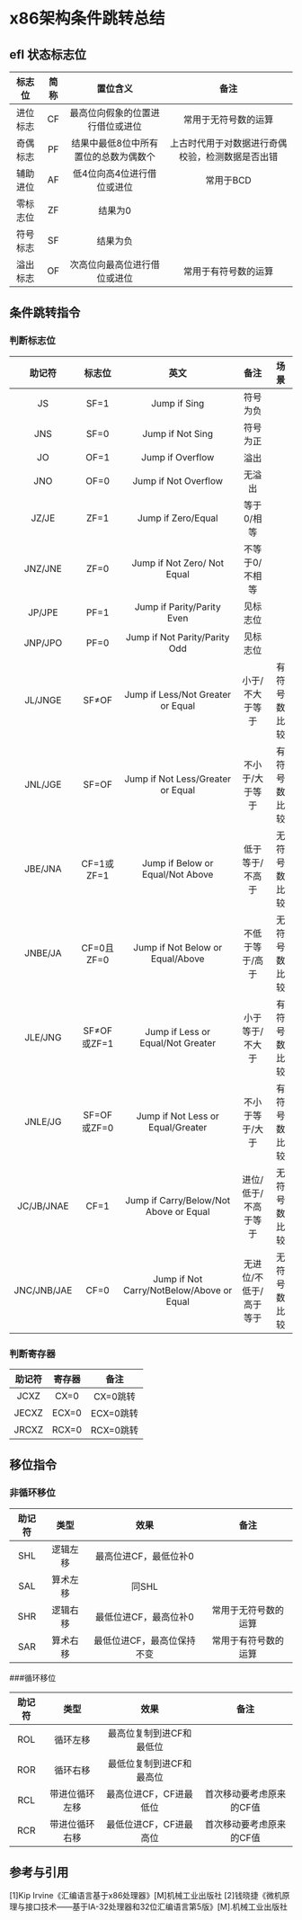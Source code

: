 # x86架构条件跳转总结

## efl 状态标志位

|标志位|简称|置位含义|备注|
|:-:|:-:|:-:|:-:| 
|进位标志|CF|最高位向假象的位置进行借位或进位|常用于无符号数的运算|
|奇偶标志|PF|结果中最低8位中所有置位的总数为偶数个|上古时代用于对数据进行奇偶校验，检测数据是否出错|
|辅助进位|AF|低4位向高4位进行借位或进位|常用于BCD|
|零标志位|ZF|结果为0||
|符号标志|SF|结果为负||
|溢出标志|OF|次高位向最高位进行借位或进位|常用于有符号数的运算|

## 条件跳转指令

### 判断标志位

|助记符|标志位|英文|备注|场景|
|:-:|:-:|:-:|:-:|:-:|
|JS|SF=1|Jump if Sing|符号为负||
|JNS|SF=0|Jump if Not Sing|符号为正||
|JO|OF=1|Jump if Overflow|溢出||
|JNO|OF=0|Jump if Not Overflow|无溢出||
|JZ/JE|ZF=1|Jump if Zero/Equal|等于0/相等||
|JNZ/JNE|ZF=0|Jump if Not Zero/ Not Equal|不等于0/不相等||
|JP/JPE|PF=1|Jump if Parity/Parity Even|见标志位||
|JNP/JPO|PF=0|Jump if Not Parity/Parity Odd|见标志位||
|JL/JNGE|SF≠OF|Jump if Less/Not Greater or Equal|小于/不大于等于|有符号数比较|
|JNL/JGE|SF=OF|Jump if Not Less/Greater or Equal|不小于/大于等于|有符号数比较|
|JBE/JNA|CF=1或ZF=1|Jump if Below or Equal/Not Above|低于等于/不高于|无符号数比较|
|JNBE/JA|CF=0且ZF=0|Jump if Not Below or Equal/Above|不低于等于/高于|无符号数比较|
|JLE/JNG|SF≠OF或ZF=1|Jump if Less or Equal/Not Greater|小于等于/不大于|有符号数比较|
|JNLE/JG|SF=OF或ZF=0|Jump if Not Less or Equal/Greater|不小于等于/大于|有符号数比较|
|JC/JB/JNAE|CF=1|Jump if Carry/Below/Not Above or Equal|进位/低于/不高于等于|无符号数比较|
|JNC/JNB/JAE|CF=0|Jump if Not Carry/NotBelow/Above or Equal|无进位/不低于/高于等于|无符号数比较|

### 判断寄存器

|助记符|寄存器|备注|
|:-:|:-:|:-:|
|JCXZ|CX=0|CX=0跳转|
|JECXZ|ECX=0|ECX=0跳转|
|JRCXZ|RCX=0|RCX=0跳转|

## 移位指令

### 非循环移位

|助记符|类型|效果|备注|
|:-:|:-:|:-:|:-:| 
|SHL|逻辑左移|最高位进CF，最低位补0||
|SAL|算术左移|同SHL||
|SHR|逻辑右移|最低位进CF，最高位补0|常用于无符号数的运算|
|SAR|算术右移|最低位进CF，最高位保持不变|常用于有符号数的运算|

###循环移位

|助记符|类型|效果|备注|
|:-:|:-:|:-:|:-:| 
|ROL|循环左移|最高位复制到进CF和最低位||
|ROR|循环右移|最低位复制到进CF和最高位||
|RCL|带进位循环左移|最高位进CF，CF进最低位|首次移动要考虑原来的CF值|
|RCR|带进位循环右移|最低位进CF，CF进最高位|首次移动要考虑原来的CF值|

## 参考与引用

[1]Kip Irvine《汇编语言基于x86处理器》[M]机械工业出版社
[2]钱晓捷《微机原理与接口技术——基于IA-32处理器和32位汇编语言第5版》[M].机械工业出版社